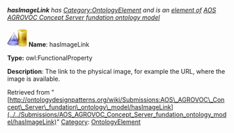 ___hasImageLink__ has [Category:OntologyElement](../../Category/OntologyElement "Category:OntologyElement") and is an [element of](../../Property/ElementOf "Property:ElementOf") [AOS AGROVOC Concept Server fundation ontology model](../../Submissions/AOS_AGROVOC_Concept_Server_fundation_ontology_model "Submissions:AOS AGROVOC Concept Server fundation ontology model")_


  




[![ObjectProperty](../../images/thumb/c/c3/ObjectProperty.gif/45px-ObjectProperty.gif)](../../Image/ObjectProperty.gif "ObjectProperty")
__Name__: hasImageLink 


__Type:__ owl:FunctionalProperty 


__Description__: The link to the physical image, for example the URL, where the image is available. 





Retrieved from "[http://ontologydesignpatterns.org/wiki/Submissions:AOS\_AGROVOC\_Concept\_Server\_fundation\_ontology\_model/hasImageLink](../../Submissions/AOS_AGROVOC_Concept_Server_fundation_ontology_model/hasImageLink)"
 [Category](http://ontologydesignpatterns.org/wiki/Special:Categories "Special:Categories"): [OntologyElement](../../Category/OntologyElement "Category:OntologyElement")